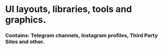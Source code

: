 # UI layouts, libraries, tools and graphics.
### Contains: Telegram channels, Instagram profiles, Third Party Sites and other.